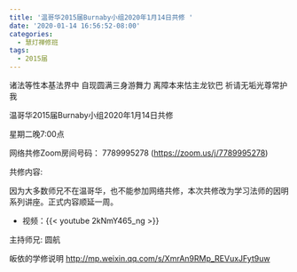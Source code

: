 ```yaml
---
title: '温哥华2015届Burnaby小组2020年1月14日共修 '
date: '2020-01-14 16:56:52-08:00'
categories:
  - 慧灯禅修班
tags:
  - 2015届
---
```

诸法等性本基法界中 自现圆满三身游舞力 离障本来怙主龙钦巴 祈请无垢光尊常护我

温哥华2015届Burnaby小组2020年1月14日共修 

星期二晚7:00点 

网络共修Zoom房间号码： 7789995278 (<https://zoom.us/j/7789995278>)

共修内容:  

因为大多数师兄不在温哥华，也不能参加网络共修，本次共修改为学习法师的因明系列讲座。正式内容顺延一周。

- 视频：{{< youtube 2kNmY465_ng >}}

主持师兄: 圆航

皈依的学修说明 <http://mp.weixin.qq.com/s/XmrAn9RMp_REVuxJFyt9uw>
